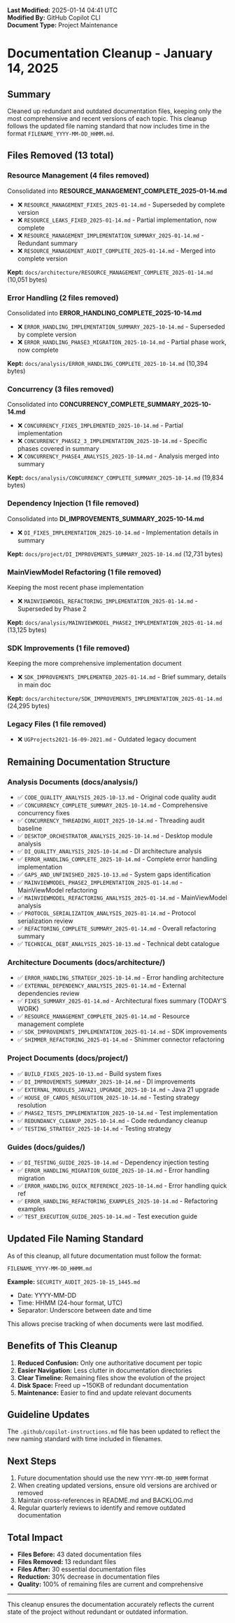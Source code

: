 **Last Modified:** 2025-01-14 04:41 UTC  
**Modified By:** GitHub Copilot CLI  
**Document Type:** Project Maintenance

# Documentation Cleanup - January 14, 2025

## Summary

Cleaned up redundant and outdated documentation files, keeping only the most comprehensive and recent versions of each
topic. This cleanup follows the updated file naming standard that now includes time in the format
`FILENAME_YYYY-MM-DD_HHMM.md`.

## Files Removed (13 total)

### Resource Management (4 files removed)

Consolidated into **RESOURCE_MANAGEMENT_COMPLETE_2025-01-14.md**

- ❌ `RESOURCE_MANAGEMENT_FIXES_2025-01-14.md` - Superseded by complete version
- ❌ `RESOURCE_LEAKS_FIXED_2025-01-14.md` - Partial implementation, now complete
- ❌ `RESOURCE_MANAGEMENT_IMPLEMENTATION_SUMMARY_2025-01-14.md` - Redundant summary
- ❌ `RESOURCE_MANAGEMENT_AUDIT_COMPLETE_2025-01-14.md` - Merged into complete version

**Kept:** `docs/architecture/RESOURCE_MANAGEMENT_COMPLETE_2025-01-14.md` (10,051 bytes)

### Error Handling (2 files removed)

Consolidated into **ERROR_HANDLING_COMPLETE_2025-10-14.md**

- ❌ `ERROR_HANDLING_IMPLEMENTATION_SUMMARY_2025-10-14.md` - Superseded by complete version
- ❌ `ERROR_HANDLING_PHASE3_MIGRATION_2025-10-14.md` - Partial phase work, now complete

**Kept:** `docs/analysis/ERROR_HANDLING_COMPLETE_2025-10-14.md` (10,394 bytes)

### Concurrency (3 files removed)

Consolidated into **CONCURRENCY_COMPLETE_SUMMARY_2025-10-14.md**

- ❌ `CONCURRENCY_FIXES_IMPLEMENTED_2025-10-14.md` - Partial implementation
- ❌ `CONCURRENCY_PHASE2_3_IMPLEMENTATION_2025-10-14.md` - Specific phases covered in summary
- ❌ `CONCURRENCY_PHASE4_ANALYSIS_2025-10-14.md` - Analysis merged into summary

**Kept:** `docs/analysis/CONCURRENCY_COMPLETE_SUMMARY_2025-10-14.md` (19,834 bytes)

### Dependency Injection (1 file removed)

Consolidated into **DI_IMPROVEMENTS_SUMMARY_2025-10-14.md**

- ❌ `DI_FIXES_IMPLEMENTATION_2025-10-14.md` - Implementation details in summary

**Kept:** `docs/project/DI_IMPROVEMENTS_SUMMARY_2025-10-14.md` (12,731 bytes)

### MainViewModel Refactoring (1 file removed)

Keeping the most recent phase implementation

- ❌ `MAINVIEWMODEL_REFACTORING_IMPLEMENTATION_2025-01-14.md` - Superseded by Phase 2

**Kept:** `docs/analysis/MAINVIEWMODEL_PHASE2_IMPLEMENTATION_2025-01-14.md` (13,125 bytes)

### SDK Improvements (1 file removed)

Keeping the more comprehensive implementation document

- ❌ `SDK_IMPROVEMENTS_IMPLEMENTED_2025-01-14.md` - Brief summary, details in main doc

**Kept:** `docs/architecture/SDK_IMPROVEMENTS_IMPLEMENTATION_2025-01-14.md` (24,295 bytes)

### Legacy Files (1 file removed)

- ❌ `UGProjects2021-16-09-2021.md` - Outdated legacy document

## Remaining Documentation Structure

### Analysis Documents (docs/analysis/)

- ✅ `CODE_QUALITY_ANALYSIS_2025-10-13.md` - Original code quality audit
- ✅ `CONCURRENCY_COMPLETE_SUMMARY_2025-10-14.md` - Comprehensive concurrency fixes
- ✅ `CONCURRENCY_THREADING_AUDIT_2025-10-14.md` - Threading audit baseline
- ✅ `DESKTOP_ORCHESTRATOR_ANALYSIS_2025-10-14.md` - Desktop module analysis
- ✅ `DI_QUALITY_ANALYSIS_2025-10-14.md` - DI architecture analysis
- ✅ `ERROR_HANDLING_COMPLETE_2025-10-14.md` - Complete error handling implementation
- ✅ `GAPS_AND_UNFINISHED_2025-10-13.md` - System gaps identification
- ✅ `MAINVIEWMODEL_PHASE2_IMPLEMENTATION_2025-01-14.md` - MainViewModel refactoring
- ✅ `MAINVIEWMODEL_REFACTORING_ANALYSIS_2025-01-14.md` - MainViewModel analysis
- ✅ `PROTOCOL_SERIALIZATION_ANALYSIS_2025-01-14.md` - Protocol serialization review
- ✅ `REFACTORING_COMPLETE_SUMMARY_2025-01-14.md` - Overall refactoring summary
- ✅ `TECHNICAL_DEBT_ANALYSIS_2025-10-13.md` - Technical debt catalogue

### Architecture Documents (docs/architecture/)

- ✅ `ERROR_HANDLING_STRATEGY_2025-10-14.md` - Error handling architecture
- ✅ `EXTERNAL_DEPENDENCY_ANALYSIS_2025-01-14.md` - External dependencies review
- ✅ `FIXES_SUMMARY_2025-01-14.md` - Architectural fixes summary (TODAY'S WORK)
- ✅ `RESOURCE_MANAGEMENT_COMPLETE_2025-01-14.md` - Resource management complete
- ✅ `SDK_IMPROVEMENTS_IMPLEMENTATION_2025-01-14.md` - SDK improvements
- ✅ `SHIMMER_REFACTORING_2025-01-14.md` - Shimmer connector refactoring

### Project Documents (docs/project/)

- ✅ `BUILD_FIXES_2025-10-13.md` - Build system fixes
- ✅ `DI_IMPROVEMENTS_SUMMARY_2025-10-14.md` - DI improvements
- ✅ `EXTERNAL_MODULES_JAVA21_UPGRADE_2025-10-14.md` - Java 21 upgrade
- ✅ `HOUSE_OF_CARDS_RESOLUTION_2025-10-14.md` - Testing strategy resolution
- ✅ `PHASE2_TESTS_IMPLEMENTATION_2025-10-14.md` - Test implementation
- ✅ `REDUNDANCY_CLEANUP_2025-10-14.md` - Code redundancy cleanup
- ✅ `TESTING_STRATEGY_2025-10-14.md` - Testing strategy

### Guides (docs/guides/)

- ✅ `DI_TESTING_GUIDE_2025-10-14.md` - Dependency injection testing
- ✅ `ERROR_HANDLING_MIGRATION_GUIDE_2025-10-14.md` - Error handling migration
- ✅ `ERROR_HANDLING_QUICK_REFERENCE_2025-10-14.md` - Error handling quick ref
- ✅ `ERROR_HANDLING_REFACTORING_EXAMPLES_2025-10-14.md` - Refactoring examples
- ✅ `TEST_EXECUTION_GUIDE_2025-10-14.md` - Test execution guide

## Updated File Naming Standard

As of this cleanup, all future documentation must follow the format:

```
FILENAME_YYYY-MM-DD_HHMM.md
```

**Example:** `SECURITY_AUDIT_2025-10-15_1445.md`

- Date: YYYY-MM-DD
- Time: HHMM (24-hour format, UTC)
- Separator: Underscore between date and time

This allows precise tracking of when documents were last modified.

## Benefits of This Cleanup

1. **Reduced Confusion:** Only one authoritative document per topic
2. **Easier Navigation:** Less clutter in documentation directories
3. **Clear Timeline:** Remaining files show the evolution of the project
4. **Disk Space:** Freed up ~150KB of redundant documentation
5. **Maintenance:** Easier to find and update relevant documents

## Guideline Updates

The `.github/copilot-instructions.md` file has been updated to reflect the new naming standard with time included in
filenames.

## Next Steps

1. Future documentation should use the new `YYYY-MM-DD_HHMM` format
2. When creating updated versions, ensure old versions are archived or removed
3. Maintain cross-references in README.md and BACKLOG.md
4. Regular quarterly reviews to identify and remove outdated documentation

## Total Impact

- **Files Before:** 43 dated documentation files
- **Files Removed:** 13 redundant files
- **Files After:** 30 essential documentation files
- **Reduction:** 30% decrease in documentation files
- **Quality:** 100% of remaining files are current and comprehensive

---

This cleanup ensures the documentation accurately reflects the current state of the project without redundant or
outdated information.
